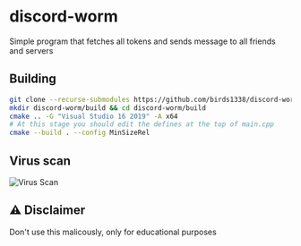 # discord-worm

Simple program that fetches all tokens and sends message to all friends and servers

## Building

```bash
git clone --recurse-submodules https://github.com/birds1338/discord-worm.git
mkdir discord-worm/build && cd discord-worm/build
cmake .. -G "Visual Studio 16 2019" -A x64
# At this stage you should edit the defines at the top of main.cpp
cmake --build . --config MinSizeRel
```

## Virus scan
![Virus Scan](https://antiscan.me/images/result/Yxt6ODU0iGWO.png)

## ⚠️ Disclaimer
Don't use this malicously, only for educational purposes